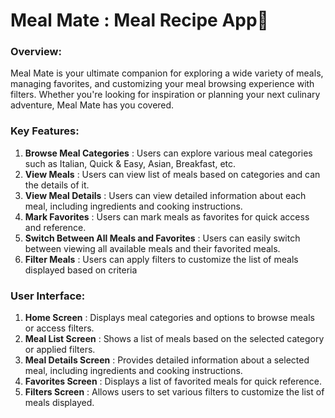 # Meal Mate : Meal Recipe App🍴

### Overview:
Meal Mate is your ultimate companion for exploring a wide variety of meals, managing favorites, and customizing your meal browsing experience with filters. Whether you're looking for inspiration or planning your next culinary adventure, Meal Mate has you covered.

### Key Features:
1. **Browse Meal Categories** : Users can explore various meal categories such as Italian, Quick & Easy, Asian, Breakfast, etc.
2. **View Meals** : Users can view list of meals based on categories and can the details of it.
3. **View Meal Details** : Users can view detailed information about each meal, including ingredients and cooking instructions.
4. **Mark Favorites** : Users can mark meals as favorites for quick access and reference.
5. **Switch Between All Meals and Favorites** : Users can easily switch between viewing all available meals and their favorited meals.
6. **Filter Meals** : Users can apply filters to customize the list of meals displayed based on criteria

### User Interface:
1. **Home Screen** : Displays meal categories and options to browse meals or access filters.
2. **Meal List Screen** : Shows a list of meals based on the selected category or applied filters.
3. **Meal Details Screen** : Provides detailed information about a selected meal, including ingredients and cooking instructions.
4. **Favorites Screen** : Displays a list of favorited meals for quick reference.
5. **Filters Screen** : Allows users to set various filters to customize the list of meals displayed.
